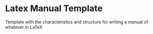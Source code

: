 # Latex Manual Template
Template with the characteristics and structure for writing a manual of whatever in LaTeX
